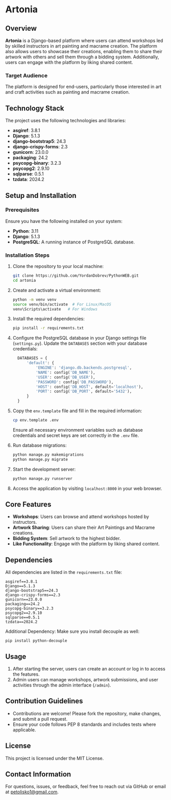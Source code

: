 # Artonia

## Overview
**Artonia** is a Django-based platform where users can attend workshops led by skilled instructors in art painting and macrame creation. The platform also allows users to showcase their creations, enabling them to share their artwork with others and sell them through a bidding system. Additionally, users can engage with the platform by liking shared content.

### Target Audience
The platform is designed for end-users, particularly those interested in art and craft activities such as painting and macrame creation.

## Technology Stack
The project uses the following technologies and libraries:
- **asgiref**: 3.8.1
- **Django**: 5.1.3
- **django-bootstrap5**: 24.3
- **django-crispy-forms**: 2.3
- **gunicorn**: 23.0.0
- **packaging**: 24.2
- **psycopg-binary**: 3.2.3
- **psycopg2**: 2.9.10
- **sqlparse**: 0.5.1
- **tzdata**: 2024.2

## Setup and Installation

### Prerequisites
Ensure you have the following installed on your system:
- **Python**: 3.11
- **Django**: 5.1.3
- **PostgreSQL**: A running instance of PostgreSQL database.

### Installation Steps
1. Clone the repository to your local machine:
   ```bash
   git clone https://github.com/YordanDobrev/PythonWEB.git
   cd artonia
   ```

2. Create and activate a virtual environment:
   ```bash
   python -m venv venv
   source venv/bin/activate  # For Linux/MacOS
   venv\Scripts\activate   # For Windows
   ```

3. Install the required dependencies:
   ```bash
   pip install -r requirements.txt
   ```

4. Configure the PostgreSQL database in your Django settings file (`settings.py`). Update the `DATABASES` section with your database credentials:
   ```python
     DATABASES = {
         'default': {
             'ENGINE': 'django.db.backends.postgresql',
             'NAME': config('DB_NAME'),
             'USER': config('DB_USER'),
             'PASSWORD': config('DB_PASSWORD'),
             'HOST': config('DB_HOST', default='localhost'),
             'PORT': config('DB_PORT', default='5432'),
         }
     }
   ```

5. Copy the `env.template` file and fill in the required information:
   ```bash
   cp env.template .env
   ```
   Ensure all necessary environment variables such as database credentials and secret keys are set correctly in the `.env` file.

6. Run database migrations:
   ```bash
   python manage.py makemigrations
   python manage.py migrate
   ```

7. Start the development server:
   ```bash
   python manage.py runserver
   ```

8. Access the application by visiting `localhost:8000` in your web browser.

## Core Features
- **Workshops**: Users can browse and attend workshops hosted by instructors.
- **Artwork Sharing**: Users can share their Art Paintings and Macrame creations.
- **Bidding System**: Sell artwork to the highest bidder.
- **Like Functionality**: Engage with the platform by liking shared content.

## Dependencies
All dependencies are listed in the `requirements.txt` file:
```
asgiref==3.8.1
Django==5.1.3
django-bootstrap5==24.3
django-crispy-forms==2.3
gunicorn==23.0.0
packaging==24.2
psycopg-binary==3.2.3
psycopg2==2.9.10
sqlparse==0.5.1
tzdata==2024.2
```
Additional Dependency:
Make sure you install decouple as well:
```
pip install python-decouple
```

## Usage
1. After starting the server, users can create an account or log in to access the features.
2. Admin users can manage workshops, artwork submissions, and user activities through the admin interface (`/admin`).

## Contribution Guidelines
- Contributions are welcome! Please fork the repository, make changes, and submit a pull request.
- Ensure your code follows PEP 8 standards and includes tests where applicable.

## License
This project is licensed under the MIT License.

## Contact Information
For questions, issues, or feedback, feel free to reach out via GitHub or email at petolisko1@gmail.com.
